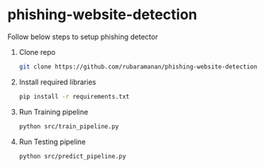 # phishing-website-detection

Follow below steps to setup phishing detector

1. Clone repo
   ```bash
   git clone https://github.com/rubaramanan/phishing-website-detection.git
   ```
2. Install required libraries
   ```bash
   pip install -r requirements.txt
   ```
3. Run Training pipeline
   ```bash
   python src/train_pipeline.py
   ```
4. Run Testing pipeline
   ```bash
   python src/predict_pipeline.py
   ```